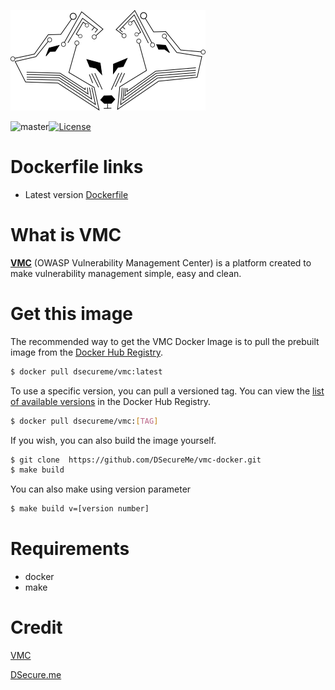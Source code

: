![logo](https://raw.githubusercontent.com/DSecureMe/vmc/master/images/vmp.png)

![master](https://github.com/DSecureMe/vmc-docker/actions/workflows/makefile.yml/badge.svg?branch=master)[![License](https://img.shields.io/badge/License-Apache%202.0-blue.svg)](https://opensource.org/licenses/Apache-2.0)

# Dockerfile links
* Latest version [Dockerfile](Dockerfile)

# What is VMC
**[VMC](https://github.com/DSecureMe/vmc)** (OWASP Vulnerability Management Center) is a platform created to make vulnerability management simple, easy and clean.

# Get this image
The recommended way to get the VMC Docker Image is to pull the prebuilt image from the [Docker Hub Registry](https://hub.docker.com/r/dsecureme/vmc).
```bash
$ docker pull dsecureme/vmc:latest
```
To use a specific version, you can pull a versioned tag. You can view the [list of available versions](https://hub.docker.com/r/dsecureme/vmc/tags/) in the Docker Hub Registry.
```bash
$ docker pull dsecureme/vmc:[TAG]
```
If you wish, you can also build the image yourself.

```bash
$ git clone  https://github.com/DSecureMe/vmc-docker.git
$ make build
```

You can also make using version parameter
```bash
$ make build v=[version number]
```

# Requirements
* docker
* make

# Credit
[VMC](https://github.com/DSecureMe/vmc)

[DSecure.me](https://dsecure.me)
